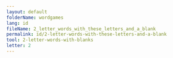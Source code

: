 ```yaml
---
layout: default
folderName: wordgames
lang: id
fileName: 2_letter_words_with_these_letters_and_a_blank
permalink: id/2-letter-words-with-these-letters-and-a-blank
tool: 2-letter-words-with-blanks
letter: 2
---
```

